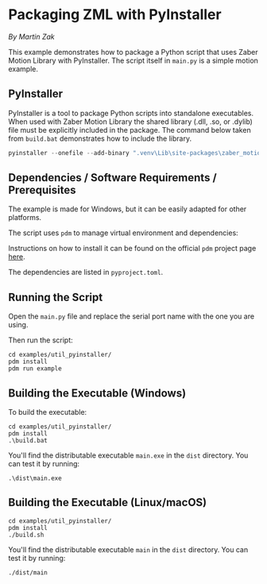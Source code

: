 # Packaging ZML with PyInstaller

*By Martin Zak*

This example demonstrates how to package a Python script that uses Zaber Motion Library with PyInstaller.
The script itself in `main.py` is a simple motion example.

## PyInstaller

PyInstaller is a tool to package Python scripts into standalone executables.
When used with Zaber Motion Library the shared library (.dll, .so, or .dylib) file must be explicitly included in the package.
The command below taken from `build.bat` demonstrates how to include the library.

```ps1
pyinstaller --onefile --add-binary ".venv\Lib\site-packages\zaber_motion_bindings\zaber-motion-core-windows-amd64.dll;zaber_motion_bindings" main.py
```

## Dependencies / Software Requirements / Prerequisites

The example is made for Windows, but it can be easily adapted for other platforms.

The script uses `pdm` to manage virtual environment and dependencies:

Instructions on how to install it can be found on the official `pdm` project page [here](https://github.com/pdm-project/pdm).

The dependencies are listed in `pyproject.toml`.

## Running the Script

Open the `main.py` file and replace the serial port name with the one you are using.

Then run the script:

```shell
cd examples/util_pyinstaller/
pdm install
pdm run example
```

## Building the Executable (Windows)

To build the executable:

```shell
cd examples/util_pyinstaller/
pdm install
.\build.bat
```

You'll find the distributable executable `main.exe` in the `dist` directory.
You can test it by running:

```shell
.\dist\main.exe
```

## Building the Executable (Linux/macOS)

```shell
cd examples/util_pyinstaller/
pdm install
./build.sh
```

You'll find the distributable executable `main` in the `dist` directory.
You can test it by running:

```shell
./dist/main
```
